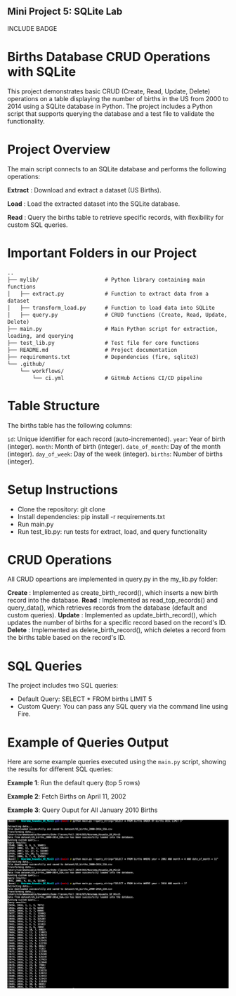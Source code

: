 ## Mini Project 5: SQLite Lab
INCLUDE BADGE 

# Births Database CRUD Operations with SQLite

This project demonstrates basic CRUD (Create, Read, Update, Delete) operations on a table displaying the number of births in the US from 2000 to 2014 using a SQLite database in Python. The project includes a Python script that supports querying the database and a test file to validate the functionality.

# Project Overview

The main script connects to an SQLite database and performs the following operations:

**Extract** : Download and extract a dataset (US Births).

**Load** : Load the extracted dataset into the SQLite database.

**Read** : Query the births table to retrieve specific records, with flexibility for custom SQL queries.


# Important Folders in our Project

```
..
├── mylib/                     # Python library containing main functions
│   ├── extract.py             # Function to extract data from a dataset
│   ├── transform_load.py      # Function to load data into SQLite
│   ├── query.py               # CRUD functions (Create, Read, Update, Delete)
├── main.py                    # Main Python script for extraction, loading, and querying
├── test_lib.py                # Test file for core functions
├── README.md                  # Project documentation
├── requirements.txt           # Dependencies (fire, sqlite3)
└── .github/
    └── workflows/
        └── ci.yml             # GitHub Actions CI/CD pipeline
```
# Table Structure

The births table has the following columns:

`id`: Unique identifier for each record (auto-incremented).
`year`: Year of birth (integer).
`month`: Month of birth (integer).
`date_of_month`: Day of the month (integer).
`day_of_week`: Day of the week (integer).
`births`: Number of births (integer).

# Setup Instructions

- Clone the repository: git clone
- Install dependencies: pip install -r requirements.txt
- Run main.py
- Run test_lib.py: run tests for extract, load, and query functionality


# CRUD Operations

All CRUD opeartions are implemented in query.py in the my_lib.py folder:

**Create** : Implemented as create_birth_record(), which inserts a new birth record into the database.
**Read** : Implemented as read_top_records() and query_data(), which retrieves records from the database (default and custom queries).
**Update** : Implemented as update_birth_record(), which updates the number of births for a specific record based on the record's ID.
**Delete** : Implemented as delete_birth_record(), which deletes a record from the births table based on the record's ID.

# SQL Queries

The project includes two SQL queries:

- Default Query: SELECT * FROM births LIMIT 5
- Custom Query: You can pass any SQL query via the command line using Fire.

# Example of Queries Output

Here are some example queries executed using the `main.py` script, showing the results for different SQL queries:

**Example 1**: Run the default query (top 5 rows)

**Example 2**: Fetch Births on April 11, 2002

**Example 3**: Query Ouput for All January 2010 Births

![image_failed_load](QueryExampleImages/Example_Query.png)

